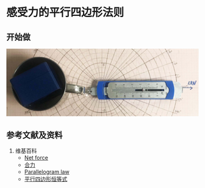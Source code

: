 # 感受力的平行四边形法则

## 开始做

![](/images/线性代数/向量/感受力的平行四边形法则/1a1.jpg)

## 参考文献及资料

1. 维基百科
	- [Net force](https://en.wikipedia.org/wiki/Net_force) 
	- [合力](https://zh.wikipedia.org/wiki/淨力#平行四边形法则) 
	- [Parallelogram law](https://en.wikipedia.org/wiki/Parallelogram_law) 
	- [平行四边形恒等式](https://zh.wikipedia.org/wiki/平行四邊形恆等式) 

